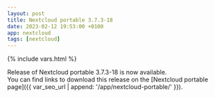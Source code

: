 ```yaml
---
layout: post
title: Nextcloud portable 3.7.3-18
date: 2023-02-12 19:53:00 +0100
app: nextcloud
tags: [nextcloud]
---
```

{% include vars.html %}

Release of Nextcloud portable 3.7.3-18 is now available.<br />
You can find links to download this release on the [Nextcloud portable page]({{ var_seo_url | append: '/app/nextcloud-portable/' }}).
